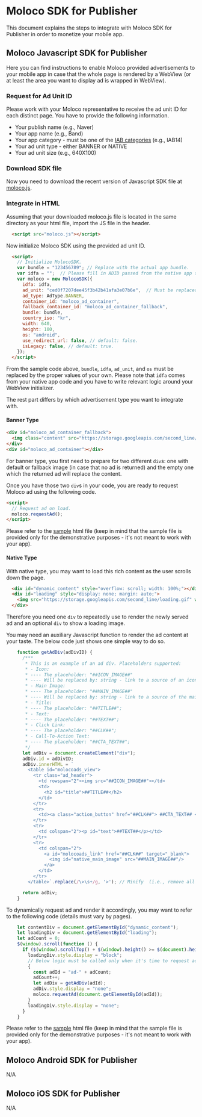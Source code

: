 # Moloco SDK for Publisher

This document explains the steps to integrate with Moloco SDK for Publisher in order to monetize your mobile app.

## Moloco Javascript SDK for Publisher
Here you can find instructions to enable Moloco provided advertisements to your mobile app in case that the whole page is rendered by a WebView (or at least the area you want to display ad is wrapped in WebView).

### Request for Ad Unit ID
Please work with your Moloco representative to receive the ad unit ID for each distinct page. You have to provide the following information.
* Your publish name (e.g., Naver)
* Your app name (e.g., Band)
* Your app category - must be one of the [IAB categories](https://support.aerserv.com/hc/en-us/articles/207148516-List-of-IAB-Categories) (e.g., IAB14)
* Your ad unit type - either BANNER or NATIVE
* Your ad unit size (e.g., 640X100)

### Download SDK file
Now you need to download the recent version of Javascript SDK file at [moloco.js](moloco.js).

### Integrate in HTML
Assuming that your downloaded moloco.js file is located in the same directory as your html file, import the JS file in the header.

```html
  <script src="moloco.js"></script>
```

Now initialize Moloco SDK using the provided ad unit ID.

```html
  <script>
    // Initialize MolocoSDK.
    var bundle = "123456789"; // Replace with the actual app bundle.
    var idfa = "";  // Please fill in ADID passed from the native app side.
    var moloco = new MolocoSDK({
      idfa: idfa,
      ad_unit: "ced0f7207dee45f3b42b41afa3e07b6e",  // Must be replaced by the real ad unit ID.
      ad_type: AdType.BANNER,
      container_id: "moloco_ad_container",
      fallback_container_id: "moloco_ad_container_fallback",
      bundle: bundle,
      country_iso: "kr",
      width: 640,
      height: 100,
      os: "android",
      use_redirect_url: false, // default: false.
      isLegacy: false, // default: true.
    }); 
  </script>
```

From the sample code above, `bundle`, `idfa`, `ad_unit`, and `os` must be replaced by the proper values of your own. Please note that `idfa` comes from your native app code and you have to write relevant logic around your WebView initializer.

The rest part differs by which advertisement type you want to integrate with.

#### Banner Type
```html
<div id="moloco_ad_container_fallback">
  <img class="content" src="https://storage.googleapis.com/second_line/fallback_default.jpg"/>
</div>
<div id="moloco_ad_container"></div>
```

For banner type, you first need to prepare for two different `div`s: one with default or fallback image (in case that no ad is returned) and the empty one which the returned ad will replace the content.

Once you have those two `div`s in your code, you are ready to request Moloco ad using the following code.

```html
<script>
  // Request ad on load.
  moloco.requestAd();
</script>
```

Please refer to the [sample](sample.html) html file (keep in mind that the sample file is provided only for the demonstrative purposes - it's not meant to work with your app).

#### Native Type
With native type, you may want to load this rich content as the user scrolls down the page.

```html
  <div id="dynamic_content" style="overflow: scroll; width: 100%;"></div>
  <div id="loading" style="display: none; margin: auto;">
    <img src="https://storage.googleapis.com/second_line/loading.gif" width="100%"/>
  </div>
```

Therefore you need one `div` to repeatedly use to render the newly served ad and an optional `div` to show a loading image.

You may need an auxiliary Javascript function to render the ad content at your taste. The below code just shows one simple way to do so.

```javascript
    function getAdDiv(adDivID) {
      /***
       * This is an example of an ad div. Placeholders supported:
       * - Icon:
       * ---- The placeholder: "##ICON_IMAGE##"
       * ---- Will be replaced by: string - link to a source of an icon.
       * - Main Image:
       * ---- The placeholder: "##MAIN_IMAGE##"
       * ---- Will be replaced by: string - link to a source of the main image of an ad.
       * - Title:
       * ---- The placeholder: "##TITLE##";
       * - Text:
       * ---- The placeholder: "##TEXT##";
       * - Click Link:
       * ---- The placeholder: "##CLK##";
       * - Call-To-Action Text:
       * ---- The placeholder: "##CTA_TEXT##";
       */
      let adDiv = document.createElement("div");
      adDiv.id = adDivID;
      adDiv.innerHTML = `
        <table id="molocoads_view">
          <tr class="ad_header">
            <td rowspan="2"><img src="##ICON_IMAGE##"></td>
            <td>
              <h2 id="title">##TITLE##</h2>
            </td>
          </tr>
          <tr>
            <td><a class="action_button" href="##CLK##"> ##CTA_TEXT## </a></td>
          </tr>
          <tr>
            <td colspan="2"><p id="text">##TEXT##</p></td>
          </tr>
          <tr>
            <td colspan="2">
              <a id="molocoads_link" href="##CLK##" target="_blank">
                <img id="native_main_image" src="##MAIN_IMAGE##"/>
              </a>
            </td>
          </tr>
        </table>`.replace(/\>\s+/g, '>'); // Minify  (i.e., remove all unnecessary spaces) html.

      return adDiv;
    }
```

To dynamically request ad and render it accordingly, you may want to refer to the following code (details must vary by pages).
```javascript
    let contentDiv = document.getElementById("dynamic_content");
    let loadingDiv = document.getElementById("loading");
    let adCount = 0;
    $(window).scroll(function () {
      if ($(window).scrollTop() + $(window).height() >= $(document).height()) {
        loadingDiv.style.display = "block";
        // Below logic must be called only when it's time to request ad.
        {
          const adId = "ad-" + adCount;
          adCount++;
          let adDiv = getAdDiv(adId);
          adDiv.style.display = "none";
          moloco.requestAd(document.getElementById(adId));
        }
        loadingDiv.style.display = "none";
      }
    }
```

Please refer to the [sample](sample_native.html) html file (keep in mind that the sample file is provided only for the demonstrative purposes - it's not meant to work with your app).

## Moloco Android SDK for Publisher
N/A

## Moloco iOS SDK for Publisher
N/A
